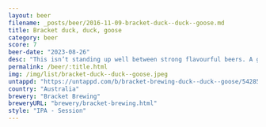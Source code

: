 ```yaml
---
layout: beer
filename: _posts/beer/2016-11-09-bracket-duck--duck--goose.md
title: Bracket duck, duck, goose
category: beer
score: 7
beer-date: "2023-08-26"
desc: "This isn’t standing up well between strong flavourful beers. A good session beer though"
permalink: /beer/:title.html
img: /img/list/bracket-duck--duck--goose.jpeg
untappd: "https://untappd.com/b/bracket-brewing-duck--duck--goose/5428586"
country: "Australia"
brewery: "Bracket Brewing"
breweryURL: "brewery/bracket-brewing.html"
style: "IPA - Session"
---
```

